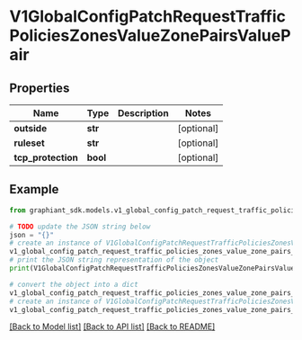 # V1GlobalConfigPatchRequestTrafficPoliciesZonesValueZonePairsValuePair


## Properties

Name | Type | Description | Notes
------------ | ------------- | ------------- | -------------
**outside** | **str** |  | [optional] 
**ruleset** | **str** |  | [optional] 
**tcp_protection** | **bool** |  | [optional] 

## Example

```python
from graphiant_sdk.models.v1_global_config_patch_request_traffic_policies_zones_value_zone_pairs_value_pair import V1GlobalConfigPatchRequestTrafficPoliciesZonesValueZonePairsValuePair

# TODO update the JSON string below
json = "{}"
# create an instance of V1GlobalConfigPatchRequestTrafficPoliciesZonesValueZonePairsValuePair from a JSON string
v1_global_config_patch_request_traffic_policies_zones_value_zone_pairs_value_pair_instance = V1GlobalConfigPatchRequestTrafficPoliciesZonesValueZonePairsValuePair.from_json(json)
# print the JSON string representation of the object
print(V1GlobalConfigPatchRequestTrafficPoliciesZonesValueZonePairsValuePair.to_json())

# convert the object into a dict
v1_global_config_patch_request_traffic_policies_zones_value_zone_pairs_value_pair_dict = v1_global_config_patch_request_traffic_policies_zones_value_zone_pairs_value_pair_instance.to_dict()
# create an instance of V1GlobalConfigPatchRequestTrafficPoliciesZonesValueZonePairsValuePair from a dict
v1_global_config_patch_request_traffic_policies_zones_value_zone_pairs_value_pair_from_dict = V1GlobalConfigPatchRequestTrafficPoliciesZonesValueZonePairsValuePair.from_dict(v1_global_config_patch_request_traffic_policies_zones_value_zone_pairs_value_pair_dict)
```
[[Back to Model list]](../README.md#documentation-for-models) [[Back to API list]](../README.md#documentation-for-api-endpoints) [[Back to README]](../README.md)


